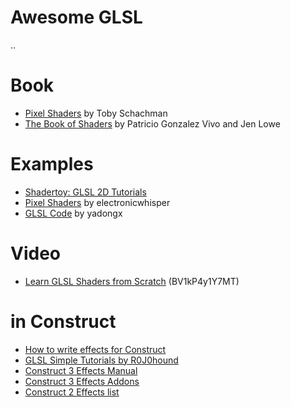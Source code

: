 # Awesome GLSL 
..

# Book
- [Pixel Shaders](http://pixelshaders.com/sample/) by Toby Schachman
- [The Book of Shaders](https://thebookofshaders.com/) by Patricio Gonzalez Vivo and Jen Lowe

# Examples
- [Shadertoy: GLSL 2D Tutorials](https://www.shadertoy.com/view/Md23DV)
- [Pixel Shaders](https://github.com/electronicwhisper/pixel-shaders) by electronicwhisper
- [GLSL Code](https://github.com/yadongx/glsl) by yadongx

# Video
- [Learn GLSL Shaders from Scratch](https://www.udemy.com/course/learn-glsl-shaders-from-scratch/) (BV1kP4y1Y7MT)

# in Construct 
- [How to write effects for Construct](https://www.construct.net/en/blogs/skymen-13/write-effects-construct-1538)
- [GLSL Simple Tutorials by R0J0hound](https://www.construct.net/en/forum/extending-construct-2/effects-31/documentation-built-in-85192#forumPost675677)
- [Construct 3 Effects Manual](https://www.construct.net/en/make-games/manuals/addon-sdk/guide/configuring-effects#internalH1Link2)
- [Construct 3 Effects Addons](https://www.construct.net/en/make-games/addons?products=2&q=&cats=3&sp=1&sb=0&sd=0&sort=5&page=1)
- [Construct 2 Effects list](https://www.construct.net/en/forum/extending-construct-2/effects-31/webgl-effects-list-51897)


